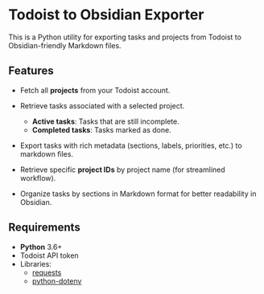 # Todoist to Obsidian Exporter
This is a Python utility for exporting tasks and projects from Todoist to Obsidian-friendly Markdown files. 

## Features
- Fetch all **projects** from your Todoist account.
- Retrieve tasks associated with a selected project.
    - **Active tasks**: Tasks that are still incomplete.
    - **Completed tasks**: Tasks marked as done.

- Export tasks with rich metadata (sections, labels, priorities, etc.) to markdown files.
- Retrieve specific **project IDs** by project name (for streamlined workflow).
- Organize tasks by sections in Markdown format for better readability in Obsidian.

## Requirements
- **Python** 3.6+
- Todoist API token
- Libraries:
    - [requests](https://pypi.org/project/requests/)
    - [python-dotenv](https://pypi.org/project/python-dotenv/)
  